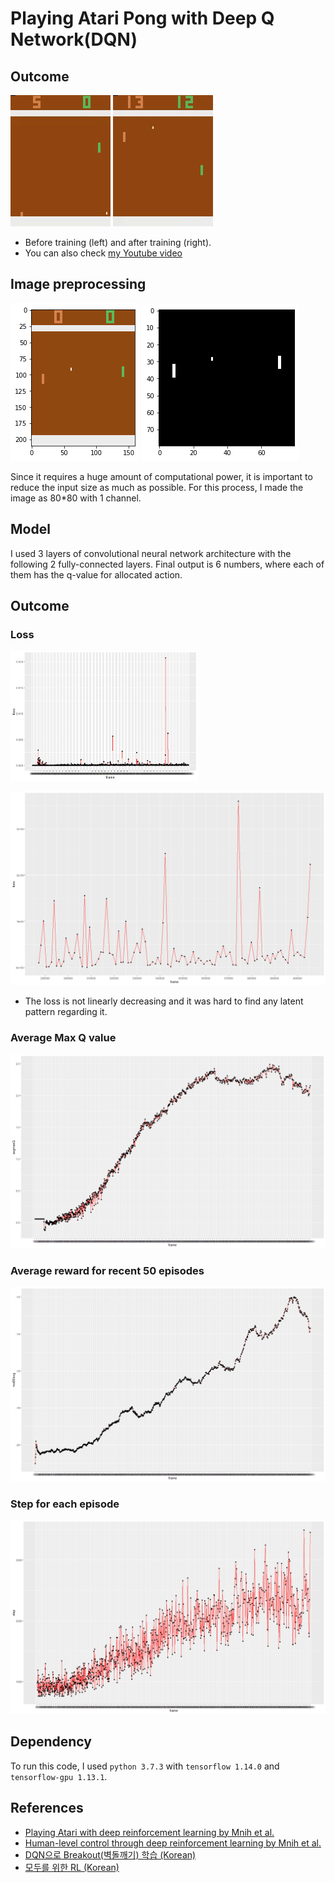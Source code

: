 
# Playing Atari Pong with Deep Q Network(DQN)

## Outcome

![](https://github.com/hyungkwonko/2019-summer-seminar/blob/master/project/img/vbefore.gif)
![](https://github.com/hyungkwonko/2019-summer-seminar/blob/master/project/img/vafter.gif)

- Before training (left) and after training (right).
- You can also check [my Youtube video](https://www.youtube.com/watch?v=0UZ5U5YhGMs)

## Image preprocessing

![](https://github.com/hyungkwonko/2019-summer-seminar/blob/master/project/img/before.png)
![](https://github.com/hyungkwonko/2019-summer-seminar/blob/master/project/img/after.png)

Since it requires a huge amount of computational power, it is important to reduce the input size as much as possible. For this process, I made the image as 80*80 with 1 channel.

## Model
I used 3 layers of convolutional neural network architecture with the following 2 fully-connected layers. Final output is 6 numbers, where each of them has the q-value for allocated action.

## Outcome

### Loss
<img src="https://github.com/hyungkwonko/2019-summer-seminar/blob/master/project/img/loss.png" width="300">


![](https://github.com/hyungkwonko/2019-summer-seminar/blob/master/project/img/loss2.png)

- The loss is not linearly decreasing and it was hard to find any latent pattern regarding it.

### Average Max Q value
![](https://github.com/hyungkwonko/2019-summer-seminar/blob/master/project/img/avgmaxq.png)

### Average reward for recent 50 episodes
![](https://github.com/hyungkwonko/2019-summer-seminar/blob/master/project/img/avgrwd.png)

### Step for each episode
![](https://github.com/hyungkwonko/2019-summer-seminar/blob/master/project/img/avgstep.png)

## Dependency
To run this code, I used `python 3.7.3` with `tensorflow 1.14.0` and `tensorflow-gpu 1.13.1`.


## References
- [Playing Atari with deep reinforcement learning by Mnih et al.](https://www.cs.toronto.edu/~vmnih/docs/dqn.pdf)
- [Human-level control through deep reinforcement learning by Mnih et al.](https://web.stanford.edu/class/psych209/Readings/MnihEtAlHassibis15NatureControlDeepRL.pdf)
- [DQN으로 Breakout(벽돌깨기) 학습 (Korean)](https://passi0n.tistory.com/88?category=748105)
- [모두를 위한 RL (Korean)](https://www.youtube.com/watch?v=dZ4vw6v3LcA&list=PLlMkM4tgfjnKsCWav-Z2F-MMFRx-2gMGG)